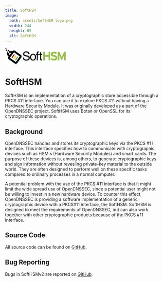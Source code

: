 ```yaml
---
title: SoftHSM
image:
  path: assets/SoftHSM-logo.png
  width: 244
  height: 65
  alt: SoftHSM
---
```


<img src="assets/SoftHSM-logo.png" width="200">

# SoftHSM

SoftHSM is an implementation of a cryptographic store accessible through a PKCS #11 interface. You can use it to explore PKCS #11 without having a Hardware Security Module. It was originally developed as a part of the OpenDNSSEC project. SoftHSM uses Botan or OpenSSL for its cryptographic operations.

## Background

OpenDNSSEC handles and stores its cryptographic keys via the PKCS #11 interface. This interface specifies how to communicate with cryptographic devices such as HSM:s (Hardware Security Modules) and smart cards. The purpose of these devices is, among others, to generate cryptographic keys and sign information without revealing private-key material to the outside world. They are often designed to perform well on these specific tasks compared to ordinary processes in a normal computer.

A potential problem with the use of the PKCS #11 interface is that it might limit the wide spread use of OpenDNSSEC, since a potential user might not be willing to invest in a new hardware device. To counter this effect, OpenDNSSEC is providing a software implementation of a generic cryptographic device with a PKCS#11 interface, the SoftHSM. SoftHSM is designed to meet the requirements of OpenDNSSEC, but can also work together with other cryptographic products because of the PKCS #11 interface.

## Source Code

All source code can be found on [GitHub](https://github.com/softhsm).

## Bug Reporting

Bugs in SoftHSMv2 are reported on [GitHub](https://github.com/softhsm/SoftHSMv2/issues).
